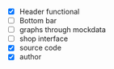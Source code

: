 - [x] Header functional
- [ ] Bottom bar
- [ ] graphs through mockdata
- [ ] shop interface
- [x] source code
- [x] author
